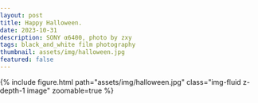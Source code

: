 ```yaml
---
layout: post
title: Happy Halloween.
date: 2023-10-31
description: SONY α6400, photo by zxy
tags: black_and_white film photography 
thumbnail: assets/img/halloween.jpg
featured: false
---
```


<style>
    body {
        margin: 0;
        padding: 0;
    }
    .image-container {
        display: flex;
        flex-direction: column;
        align-items: center;
    }
    .image {
        width: 100%;
        max-width: 100%;
        height: auto;
    }
</style>

<div class="image-container">
    <div class="row">
        <div class="col-12">
            {% include figure.html path="assets/img/halloween.jpg" class="img-fluid z-depth-1 image" zoomable=true %}
        </div>
    </div>
</div>





